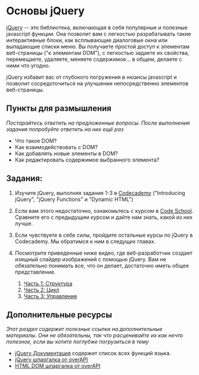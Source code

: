 # Основы jQuery
<!-- *Estimated Time: 1-2 hrs* -->

[jQuery](http://skillcrush.com/2012/07/23/jquery/) -- это библиотека, включающая в себя популярные и полезные javascript функции. Она позволит вам с легкостью разрабатывать такие интерактивные блоки, как всплывающие диалоговые окна или выпадающие списки меню. Вы получаете простой доступ к элементам веб-страницы ("к элементам DOM"), с легкостью задаете их свойства, перемещаете, удаляете, меняете содержимое... в общем, делаете с ними что угодно.

jQuery избавит вас от глубокого погружения в нюансы javascript и позволит сосредоточиться на улучшении непосредственно элементов веб-страницы.

## Пункты для размышления

*Постарайтесь ответить на предложенные вопросы. После выполнения задания попробуйте ответить на них ещё раз*

* Что такое DOM?
* Как взаимодействовать с DOM?
* Как добавлять новые элементы в DOM?
* Как редактировать содержимое выбранного элемента?

## Задания:

1. Изучите jQuery, выполняя задания 1-3 в [Codecademy](http://www.codecademy.com/tracks/jquery) ("Introducing jQuery", "jQuery Functions" и "Dynamic HTML")
2. Если вам этого недостаточно, ознакомьтесь с курсом в [Code School](http://try.jquery.com/). Сравните его с предыдущим курсом и дайте нам знать, какой из них лучше.
3. Если чувствуете в себе силы, пройдите остальные курсы по jQuery в Codecademy. Мы обратимся к ним в следущих главах.
4. Посмотрите приведенные ниже видео, где веб-разработчик создает изящный слайдер изображений с помощью jQuery. Вам не обязательно понимать все, что он делает, достаточно иметь общее представление.

    1. [Часть 1: Структура](http://www.youtube.com/watch?v=QtYP_eSVKfs)
    2. [Часть 2: Цикл](http://www.youtube.com/watch?v=z277ZUHNnnE)
    3. [Часть 3: Управление](http://www.youtube.com/watch?v=XlYsjMPCgfI)

## Дополнительные ресурсы

*Этот раздел содержит полезные ссылки на дополнительные материалы. Они не обязательны, так что расценивайте их как нечто полезное, если вы хотите поглубже погрузиться в тему*

* [jQuery Документация](http://api.jquery.com/) содержит список всех функций языка.
* [jQuery шпаргалка от overAPI](http://overapi.com/jquery/)
* [HTML DOM шпаргалка от overAPI](http://overapi.com/html-dom/)
